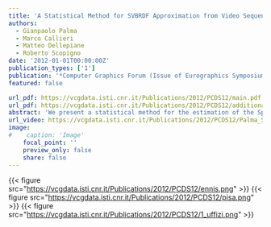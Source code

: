 ```yaml
---
title: 'A Statistical Method for SVBRDF Approximation from Video Sequences in General Lighting Conditions'
authors:
  - Gianpaolo Palma
  - Marco Callieri
  - Matteo Dellepiane
  - Roberto Scopigno
date: '2012-01-01T00:00:00Z'
publication_types: ['1']
publication: '*Computer Graphics Forum (Issue of Eurographics Symposium on Rendering 2012)*'
featured: false

url_pdf: https://vcgdata.isti.cnr.it/Publications/2012/PCDS12/main.pdf
url_pdf: https://vcgdata.isti.cnr.it/Publications/2012/PCDS12/additional.pdf
abstract: 'We present a statistical method for the estimation of the Spatially Varying Bidirectional Reflectance Distribution Function (SVBRDF) of an object with complex geometry, starting from video sequences acquired with fixed but general lighting conditions. The aim of this work is to define a method that simplifies the acquisition phase of the object surface appearance and allows to reconstruct an approximated SVBRDF. The final output is suitable to be used with a 3D model of the object to obtain accurate and photo-realistic renderings. The method is composed by three steps: the approximation of the environment map of the acquisition scene, using the same object as a probe; the estimation of the diffuse color of the object; the estimation of the specular components of the main materials of the object, by using a Phong model. All the steps are based on statistical analysis of the color samples projected by the video sequences on the surface of the object. Although the method presents some limitations, the trade-off between the easiness of acquisition and the obtained results makes it useful for practical applications.'
url_video: https://vcgdata.isti.cnr.it/Publications/2012/PCDS12/Palma_SVBRDFApproximation.wmv
image:
#    caption: 'Image'
    focal_point: ''
    preview_only: false
    share: false
---
```

{{< figure src="https://vcgdata.isti.cnr.it/Publications/2012/PCDS12/ennis.png" >}}
{{< figure src="https://vcgdata.isti.cnr.it/Publications/2012/PCDS12/pisa.png" >}}
{{< figure src="https://vcgdata.isti.cnr.it/Publications/2012/PCDS12/1_uffizi.png" >}}
